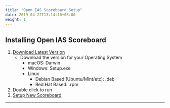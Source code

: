 ```yaml
---
title: "Open IAS Scoreboard Setup"
date: 2019-04-22T13:14:10+08:00
weight: 1
---
```


## Installing Open IAS Scoreboard

1. [Download Latest Version](https://github.com/gary-kim/open-ias-scoreboard/releases)
    - Download the version for your Operating System
        - macOS: Darwin
        - Windows: Setup.exe
        - Linux
            - Debian Based (Ubuntu/Mint/etc): .deb
            - Red Hat Based: .rpm
1. Double click to run
1. [Setup New Scoreboard](/users/setup/scoreboard) 

---